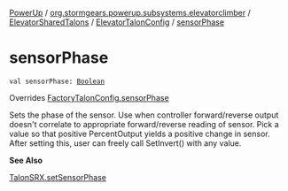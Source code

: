 [PowerUp](../../../index.md) / [org.stormgears.powerup.subsystems.elevatorclimber](../../index.md) / [ElevatorSharedTalons](../index.md) / [ElevatorTalonConfig](index.md) / [sensorPhase](./sensor-phase.md)

# sensorPhase

`val sensorPhase: `[`Boolean`](https://kotlinlang.org/api/latest/jvm/stdlib/kotlin/-boolean/index.html)

Overrides [FactoryTalonConfig.sensorPhase](../../../org.stormgears.utils.talons/-factory-talon-config/sensor-phase.md)

Sets the phase of the sensor. Use when controller forward/reverse output doesn't correlate to appropriate
forward/reverse reading of sensor. Pick a value so that positive PercentOutput yields a positive change in
sensor. After setting this, user can freely call SetInvert() with any value.

**See Also**

[TalonSRX.setSensorPhase](#)

